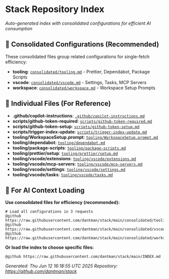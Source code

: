 # Stack Repository Index

*Auto-generated index with consolidated configurations for efficient AI consumption*

## 🚀 Consolidated Configurations (Recommended)

These consolidated files group related configurations for single-fetch efficiency:

- **tooling**: [`consolidated/tooling.md`](https://raw.githubusercontent.com/dantman/stack/main/consolidated/tooling.md) - Prettier, Dependabot, Package Scripts
- **vscode**: [`consolidated/vscode.md`](https://raw.githubusercontent.com/dantman/stack/main/consolidated/vscode.md) - Settings, Tasks, MCP Servers  
- **workspace**: [`consolidated/workspace.md`](https://raw.githubusercontent.com/dantman/stack/main/consolidated/workspace.md) - Workspace Setup Prompts

## 📁 Individual Files (For Reference)

- **.github/copilot-instructions**: [`.github/copilot-instructions.md`](https://raw.githubusercontent.com/dantman/stack/main/.github/copilot-instructions.md)
- **scripts/github-token-required**: [`scripts/github-token-required.md`](https://raw.githubusercontent.com/dantman/stack/main/scripts/github-token-required.md)
- **scripts/github-token-setup**: [`scripts/github-token-setup.md`](https://raw.githubusercontent.com/dantman/stack/main/scripts/github-token-setup.md)
- **scripts/trigger-index-update**: [`scripts/trigger-index-update.md`](https://raw.githubusercontent.com/dantman/stack/main/scripts/trigger-index-update.md)
- **tooling/WorkspaceSetup.prompt**: [`tooling/WorkspaceSetup.prompt.md`](https://raw.githubusercontent.com/dantman/stack/main/tooling/WorkspaceSetup.prompt.md)
- **tooling/dependabot**: [`tooling/dependabot.md`](https://raw.githubusercontent.com/dantman/stack/main/tooling/dependabot.md)
- **tooling/package-scripts**: [`tooling/package-scripts.md`](https://raw.githubusercontent.com/dantman/stack/main/tooling/package-scripts.md)
- **tooling/prettier/setup**: [`tooling/prettier/setup.md`](https://raw.githubusercontent.com/dantman/stack/main/tooling/prettier/setup.md)
- **tooling/vscode/extensions**: [`tooling/vscode/extensions.md`](https://raw.githubusercontent.com/dantman/stack/main/tooling/vscode/extensions.md)
- **tooling/vscode/mcp-servers**: [`tooling/vscode/mcp-servers.md`](https://raw.githubusercontent.com/dantman/stack/main/tooling/vscode/mcp-servers.md)
- **tooling/vscode/settings**: [`tooling/vscode/settings.md`](https://raw.githubusercontent.com/dantman/stack/main/tooling/vscode/settings.md)
- **tooling/vscode/tasks**: [`tooling/vscode/tasks.md`](https://raw.githubusercontent.com/dantman/stack/main/tooling/vscode/tasks.md)

## 🤖 For AI Context Loading

**Use consolidated files for efficiency (recommended):**
```
# Load all configurations in 3 requests
@github https://raw.githubusercontent.com/dantman/stack/main/consolidated/tooling.md
@github https://raw.githubusercontent.com/dantman/stack/main/consolidated/vscode.md  
@github https://raw.githubusercontent.com/dantman/stack/main/consolidated/workspace.md
```

**Or load the index to choose specific files:**
```
@github https://raw.githubusercontent.com/dantman/stack/main/INDEX.md
```

*Generated: Thu Jun 12 16:18:55 UTC 2025*
*Repository: https://github.com/dantman/stack*
